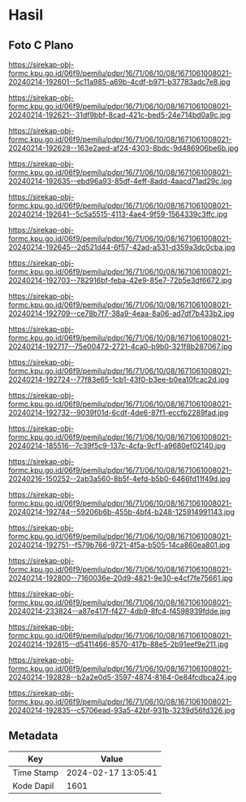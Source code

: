 # Hasil

## Foto C Plano

https://sirekap-obj-formc.kpu.go.id/06f9/pemilu/pdpr/16/71/06/10/08/1671061008021-20240214-192601--5c11a985-a69b-4cdf-b971-b37783adc7e8.jpg

https://sirekap-obj-formc.kpu.go.id/06f9/pemilu/pdpr/16/71/06/10/08/1671061008021-20240214-192621--31df9bbf-8cad-421c-bed5-24e714bd0a9c.jpg

https://sirekap-obj-formc.kpu.go.id/06f9/pemilu/pdpr/16/71/06/10/08/1671061008021-20240214-192628--163e2aed-af24-4303-8bdc-9d486906be6b.jpg

https://sirekap-obj-formc.kpu.go.id/06f9/pemilu/pdpr/16/71/06/10/08/1671061008021-20240214-192635--ebd96a93-85df-4eff-8add-4aacd71ad29c.jpg

https://sirekap-obj-formc.kpu.go.id/06f9/pemilu/pdpr/16/71/06/10/08/1671061008021-20240214-192641--5c5a5515-4113-4ae4-9f59-1564339c3ffc.jpg

https://sirekap-obj-formc.kpu.go.id/06f9/pemilu/pdpr/16/71/06/10/08/1671061008021-20240214-192645--2d521d44-6f57-42ad-a531-d359a3dc0cba.jpg

https://sirekap-obj-formc.kpu.go.id/06f9/pemilu/pdpr/16/71/06/10/08/1671061008021-20240214-192703--782916bf-feba-42e9-85e7-72b5e3df6672.jpg

https://sirekap-obj-formc.kpu.go.id/06f9/pemilu/pdpr/16/71/06/10/08/1671061008021-20240214-192709--ce78b7f7-38a9-4eaa-8a06-ad7df7b433b2.jpg

https://sirekap-obj-formc.kpu.go.id/06f9/pemilu/pdpr/16/71/06/10/08/1671061008021-20240214-192717--75e00472-2721-4ca0-b9b0-321f8b287067.jpg

https://sirekap-obj-formc.kpu.go.id/06f9/pemilu/pdpr/16/71/06/10/08/1671061008021-20240214-192724--77f83e65-1cb1-43f0-b3ee-b0ea10fcac2d.jpg

https://sirekap-obj-formc.kpu.go.id/06f9/pemilu/pdpr/16/71/06/10/08/1671061008021-20240214-192732--9039f01d-6cdf-4de6-87f1-eccfb2289fad.jpg

https://sirekap-obj-formc.kpu.go.id/06f9/pemilu/pdpr/16/71/06/10/08/1671061008021-20240214-185516--7c39f5c9-137c-4cfa-9cf1-a9680ef02140.jpg

https://sirekap-obj-formc.kpu.go.id/06f9/pemilu/pdpr/16/71/06/10/08/1671061008021-20240216-150252--2ab3a560-8b5f-4efd-b5b0-6466fd11f49d.jpg

https://sirekap-obj-formc.kpu.go.id/06f9/pemilu/pdpr/16/71/06/10/08/1671061008021-20240214-192744--59206b6b-455b-4bf4-b248-125914991143.jpg

https://sirekap-obj-formc.kpu.go.id/06f9/pemilu/pdpr/16/71/06/10/08/1671061008021-20240214-192751--f579b766-9721-4f5a-b505-14ca860ea801.jpg

https://sirekap-obj-formc.kpu.go.id/06f9/pemilu/pdpr/16/71/06/10/08/1671061008021-20240214-192800--7160036e-20d9-4821-9e30-e4cf7fe75661.jpg

https://sirekap-obj-formc.kpu.go.id/06f9/pemilu/pdpr/16/71/06/10/08/1671061008021-20240214-233824--a87e417f-f427-4db9-8fc4-f4598939fdde.jpg

https://sirekap-obj-formc.kpu.go.id/06f9/pemilu/pdpr/16/71/06/10/08/1671061008021-20240214-192815--d5411466-8570-417b-88e5-2b91eef9e211.jpg

https://sirekap-obj-formc.kpu.go.id/06f9/pemilu/pdpr/16/71/06/10/08/1671061008021-20240214-192828--b2a2e0d5-3597-4874-8164-0e84fcdbca24.jpg

https://sirekap-obj-formc.kpu.go.id/06f9/pemilu/pdpr/16/71/06/10/08/1671061008021-20240214-192835--c5706ead-93a5-42bf-931b-3239d56fd326.jpg


## Metadata

| Key        | Value               |
| ---------- | ------------------- |
| Time Stamp | 2024-02-17 13:05:41 |
| Kode Dapil | 1601                |



